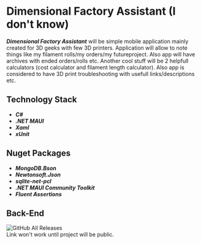 # Dimensional Factory Assistant (I don't know)
***Dimensional Factory Assistant*** will be simple mobile application mainly created for 3D geeks with few 3D printers. Application will allow to note things like my filament rolls/my orders/my futureproject. Also app will have archives with ended orders/rolls etc. Another cool stuff will be 2 helpfull calculators (cost calculator and filament length calculator). Also app is considered to have 3D print troubleshooting with usefull links/descriptions etc.

## **Technology Stack**
- ***C#***
- ***.NET MAUI***
- ***Xaml***
- ***xUnit***

## Nuget Packages
- ***MongoDB.Bson***
- ***Newtonsoft.Json***
- ***sqlite-net-pcl***
- ***.NET MAUI Community Toolkit***
- ***Fluent Assertions***

## **Back-End**
![GitHub All Releases](https://img.shields.io/badge/Project-Node.js-darkgreen) <br />
Link won't work until project will be public.
